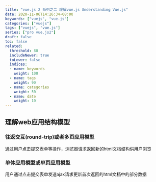 ```yaml
---
title: "vue.js 2 系列之二 理解vue.js Understanding Vue.js"
date: 2020-11-06T14:26:34+08:00
keywords: ["vuejs", "vue.js"]
categories: ["vuejs"]
tags: ["vuejs", "vue.js"]
series: ["pro vue.js2"]
draft: false
toc: false
related:
  threshold: 80
  includeNewer: true
  toLower: false
  indices:
  - name: keywords
    weight: 100
  - name: tags
    weight: 90
  - name: categories
    weight: 50
  - name: date
    weight: 10
---
```


## 理解web应用结构模型
### 往返交互(round-trip)或者多页应用模型
通过用户点击提交表单等操作，浏览器请求返回新的html文档结构供用户浏览

### 单体应用模型或单页应用模型
用户通过点击提交表单发送ajax请求更新首次返回的html文档中的部分数据












